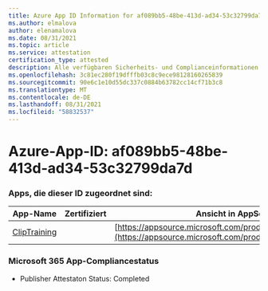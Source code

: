 ```yaml
---
title: Azure App ID Information for af089bb5-48be-413d-ad34-53c32799da7d
ms.author: elmalova
author: elenamalova
ms.date: 08/31/2021
ms.topic: article
ms.service: attestation
certification_type: attested
description: Alle verfügbaren Sicherheits- und Complianceinformationen für af089bb5-48be-413d-ad34-53c32799da7d.
ms.openlocfilehash: 3c81ec280f19dfffb03c8c9ece98128160265839
ms.sourcegitcommit: 90e6c1e10d55dc337c0884b63782cc14cf71b3c8
ms.translationtype: MT
ms.contentlocale: de-DE
ms.lasthandoff: 08/31/2021
ms.locfileid: "58832537"
---
```

# <a name="azure-app-id-af089bb5-48be-413d-ad34-53c32799da7d"></a>Azure-App-ID: af089bb5-48be-413d-ad34-53c32799da7d


### <a name="apps-associated-with-this-id"></a>Apps, die dieser ID zugeordnet sind:
| **App-Name** | **Zertifiziert** | **Ansicht in AppSource** |
|--------------|---------------|-----------------------|
| [ClipTraining](https://docs.microsoft.com/microsoft-365-app-certification/forward/WA200001687) |  | [https://appsource.microsoft.com/product/office/WA200001687](https://appsource.microsoft.com/product/office/WA200001687) |

### <a name="microsoft-365-app-compliance-status"></a>Microsoft 365 App-Compliancestatus
- Publisher Attestaton Status: Completed
